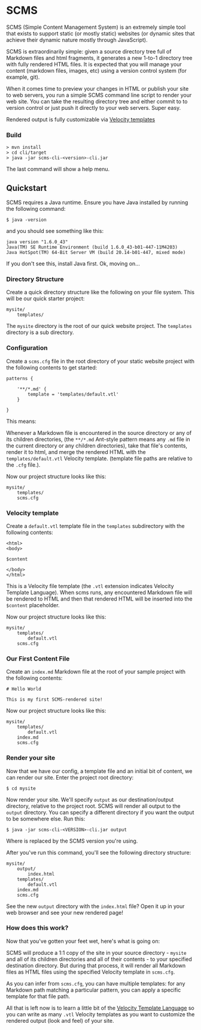 # SCMS

SCMS (Simple Content Management System) is an extremely simple tool that exists to support static (or mostly static)
websites (or dynamic sites that achieve their dynamic nature mostly through JavaScript).

SCMS is extraordinarily simple: given a source directory tree full of Markdown files and html fragments, it
generates a new 1-to-1 directory tree with fully rendered HTML files.  It is expected that you will manage your content
(markdown files, images, etc) using a version control system (for example, git).

When it comes time to preview your changes in HTML or publish your site to web servers,  you run a simple SCMS command
line script to render your web site.  You can take the resulting directory tree and either commit to to version control
or just push it directly to your web servers.  Super easy.

Rendered output is fully customizable via [Velocity templates](http://velocity.apache.org/engine/devel/user-guide.html)

### Build

    > mvn install
    > cd cli/target
    > java -jar scms-cli-<version>-cli.jar

The last command will show a help menu.

## Quickstart

SCMS requires a Java runtime. Ensure you have Java installed by running the following command:

    $ java -version

and you should see something like this:

    java version "1.6.0_43"
    Java(TM) SE Runtime Environment (build 1.6.0_43-b01-447-11M4203)
    Java HotSpot(TM) 64-Bit Server VM (build 20.14-b01-447, mixed mode)

If you don't see this, install Java first.  Ok, moving on...

### Directory Structure

Create a quick directory structure like the following on your file system.  This will be our quick starter project:

    mysite/
        templates/

The `mysite` directory is the root of our quick website project.  The `templates` directory is a sub directory.


### Configuration

Create a `scms.cfg` file in the root directory of your static website project with the following contents to get started:

    patterns {

        '**/*.md' {
            template = 'templates/default.vtl'
        }

    }

This means:

Whenever a Markdown file is encountered in the source directory or any of its children directories,
(the `**/*.md` Ant-style pattern means any `.md` file in the current directory or any children directories), take
that file's contents, render it to html, and merge the rendered HTML with the `templates/default.vtl` Velocity template.
(template file paths are relative to the `.cfg` file.).

Now our project structure looks like this:

    mysite/
        templates/
        scms.cfg

### Velocity template

Create a `default.vtl` template file in the `templates` subdirectory with the following contents:

    <html>
    <body>

    $content

    </body>
    </html>

This is a Velocity file template (the `.vtl` extension indicates Velocity Template Language).  When scms runs, any encountered Markdown file will be rendered to HTML and then that
rendered HTML will be inserted into the `$content` placeholder.

Now our project structure looks like this:

    mysite/
        templates/
            default.vtl
        scms.cfg

### Our First Content File

Create an `index.md` Markdown file at the root of your sample project with the following contents:

    # Hello World

    This is my first SCMS-rendered site!

Now our project structure looks like this:

    mysite/
        templates/
            default.vtl
        index.md
        scms.cfg

### Render your site

Now that we have our config, a template file and an initial bit of content, we can render our site.  Enter the project
root directory:

    $ cd mysite

Now render your site.  We'll specify `output` as our destination/output directory, relative to the project root.  SCMS
will render all output to the `output` directory.  You can specify a different directory if you want the output to be
somewhere else.  Run this:

    $ java -jar scms-cli-<VERSION>-cli.jar output

Where <VERSION> is replaced by the SCMS version you're using.

After you've run this command, you'll see the following directory structure:

    mysite/
        output/
            index.html
        templates/
            default.vtl
        index.md
        scms.cfg

See the new `output` directory with the `index.html` file?  Open it up in your web browser and see your new rendered page!

### How does this work?

Now that you've gotten your feet wet, here's what is going on:

SCMS will produce a 1:1 copy of the site in your source directory - `mysite` and all of its children directories and
all of their contents - to your specified destination directory.  But during that process, it will render all
Markdown files as HTML files using the specified Velocity template in `scms.cfg`.

As you can infer from `scms.cfg`, you can have multiple templates: for any Markdown path matching a particular pattern,
you can apply a specific template for that file path.

All that is left now is to learn a little bit of the [Velocity Template Language](http://velocity.apache.org/engine/devel/user-guide.html#Velocity_Template_Language_VTL:_An_Introduction)
so you can write as many `.vtl` Velocity templates as you want to customize the rendered output (look and feel) of your
site.

